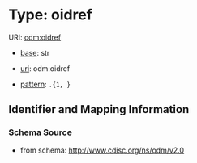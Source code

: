 # Type: oidref



URI: [odm:oidref](http://www.cdisc.org/ns/odm/v2.0/oidref)

* [base](https://w3id.org/linkml/base): str

* [uri](https://w3id.org/linkml/uri): odm:oidref



* [pattern](https://w3id.org/linkml/pattern): `.{1, }`






## Identifier and Mapping Information







### Schema Source


* from schema: http://www.cdisc.org/ns/odm/v2.0



